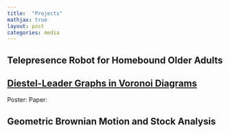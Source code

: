 ```yaml
---
title:  "Projects"
mathjax: true
layout: post
categories: media
---
```



## Telepresence Robot for Homebound Older Adults

## <a href="https://mxm.math.wisc.edu/past-semesters/fall-2023/">Diestel-Leader Graphs in Voronoi Diagrams</a>
Poster:
<object data="../assets/MXM_Diestel_Leader_Voronoi.pdf" width="1000" height="400" type='application/pdf'></object>
Paper:
<object data="../assets/MXM_Paper_Diestel_Leader.pdf" width="800" height="1000" type='application/pdf'></object>
## Geometric Brownian Motion and Stock Analysis
